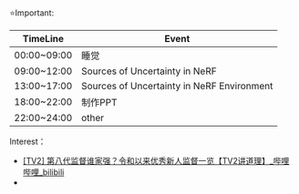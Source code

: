 ⭐Important: 

| TimeLine    | Event                                      |
| ----------- | ------------------------------------------ |
| 00:00~09:00 | 睡觉                                         |
| 09:00~12:00 | Sources of Uncertainty in NeRF             |
| 13:00~17:00 | Sources of Uncertainty in NeRF Environment |
| 18:00~22:00 | 制作PPT                                      |
| 22:00~24:00 | other                                      |

Interest：
- [\[TV2\] 第八代监督谁家强？令和以来优秀新人监督一览【TV2讲道理】_哔哩哔哩_bilibili](https://www.bilibili.com/video/BV1mc4heoEmy/?vd_source=1dba7493016a36a32b27a14ed2891088)
- 

